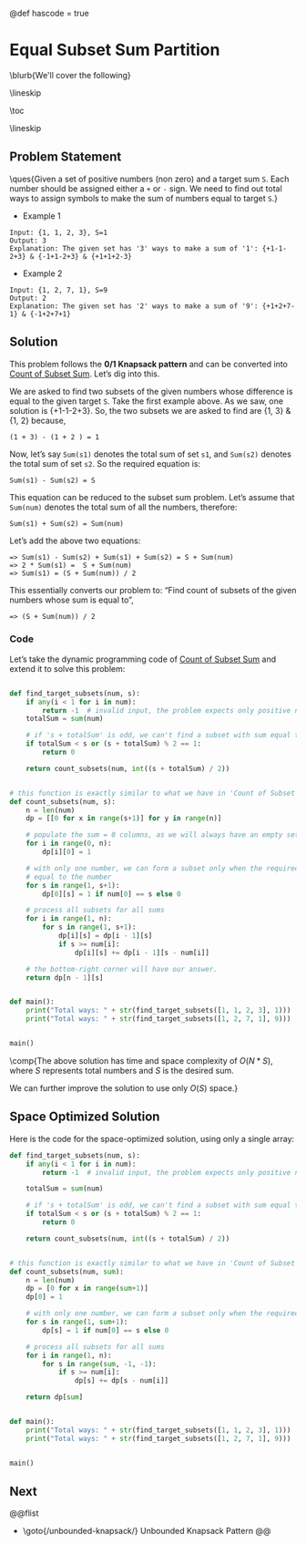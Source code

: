 @def hascode = true

# Equal Subset Sum Partition

\blurb{We'll cover the following}

\lineskip

\toc

\lineskip

## Problem Statement

\ques{Given a set of positive numbers (non zero) and a target sum `S`. Each number should be assigned either a `+` or `-` sign. We need to find out total ways to assign symbols to make the sum of numbers equal to target `S`.}

* Example 1

```Plaintext
Input: {1, 1, 2, 3}, S=1
Output: 3
Explanation: The given set has '3' ways to make a sum of '1': {+1-1-2+3} & {-1+1-2+3} & {+1+1+2-3}
```

* Example 2

```Plaintext
Input: {1, 2, 7, 1}, S=9
Output: 2
Explanation: The given set has '2' ways to make a sum of '9': {+1+2+7-1} & {-1+2+7+1}
```

## Solution

This problem follows the **0/1 Knapsack pattern** and can be converted into [Count of Subset Sum](/0-1-knapsack/count-of-subset-sum/). Let’s dig into this.

We are asked to find two subsets of the given numbers whose difference is equal to the given target `S`. Take the first example above. As we saw, one solution is {+1-1-2+3}. So, the two subsets we are asked to find are {1, 3} & {1, 2} because,

```Plaintext
(1 + 3) - (1 + 2 ) = 1
```

Now, let’s say `Sum(s1)` denotes the total sum of set `s1`, and `Sum(s2)` denotes the total sum of set `s2`. So the required equation is:

```Plaintext
Sum(s1) - Sum(s2) = S
```

This equation can be reduced to the subset sum problem. Let’s assume that `Sum(num)` denotes the total sum of all the numbers, therefore:

```Plaintext
Sum(s1) + Sum(s2) = Sum(num)
```

Let’s add the above two equations:
```Plaintext
=> Sum(s1) - Sum(s2) + Sum(s1) + Sum(s2) = S + Sum(num)
=> 2 * Sum(s1) =  S + Sum(num)
=> Sum(s1) = (S + Sum(num)) / 2
```

This essentially converts our problem to: “Find count of subsets of the given numbers whose sum is equal to”,

```Plaintext
=> (S + Sum(num)) / 2
```

### Code

Let’s take the dynamic programming code of [Count of Subset Sum](/0-1-knapsack/count-of-subset-sum/) and extend it to solve this problem:

```python

def find_target_subsets(num, s):
    if any(i < 1 for i in num):
        return -1  # invalid input, the problem expects only positive numbers
    totalSum = sum(num)

    # if 's + totalSum' is odd, we can't find a subset with sum equal to '(s + totalSum) / 2'
    if totalSum < s or (s + totalSum) % 2 == 1:
        return 0

    return count_subsets(num, int((s + totalSum) / 2))


# this function is exactly similar to what we have in 'Count of Subset Sum' problem.
def count_subsets(num, s):
    n = len(num)
    dp = [[0 for x in range(s+1)] for y in range(n)]

    # populate the sum = 0 columns, as we will always have an empty set for zero sum
    for i in range(0, n):
        dp[i][0] = 1

    # with only one number, we can form a subset only when the required sum is
    # equal to the number
    for s in range(1, s+1):
        dp[0][s] = 1 if num[0] == s else 0

    # process all subsets for all sums
    for i in range(1, n):
        for s in range(1, s+1):
            dp[i][s] = dp[i - 1][s]
            if s >= num[i]:
                dp[i][s] += dp[i - 1][s - num[i]]

    # the bottom-right corner will have our answer.
    return dp[n - 1][s]


def main():
    print("Total ways: " + str(find_target_subsets([1, 1, 2, 3], 1)))
    print("Total ways: " + str(find_target_subsets([1, 2, 7, 1], 9)))


main()
```

\comp{The above solution has time and space complexity of $O(N*S)$, where $S$ represents total numbers and $S$ is the desired sum.

We can further improve the solution to use only $O(S)$ space.}

## Space Optimized Solution

Here is the code for the space-optimized solution, using only a single array:

```python
def find_target_subsets(num, s):
    if any(i < 1 for i in num):
        return -1  # invalid input, the problem expects only positive numbers

    totalSum = sum(num)

    # if 's + totalSum' is odd, we can't find a subset with sum equal to '(s +totalSum) / 2'
    if totalSum < s or (s + totalSum) % 2 == 1:
        return 0

    return count_subsets(num, int((s + totalSum) / 2))


# this function is exactly similar to what we have in 'Count of Subset Sum' problem
def count_subsets(num, sum):
    n = len(num)
    dp = [0 for x in range(sum+1)]
    dp[0] = 1

    # with only one number, we can form a subset only when the required sum is equal to the number
    for s in range(1, sum+1):
        dp[s] = 1 if num[0] == s else 0

    # process all subsets for all sums
    for i in range(1, n):
        for s in range(sum, -1, -1):
            if s >= num[i]:
                dp[s] += dp[s - num[i]]

    return dp[sum]


def main():
    print("Total ways: " + str(find_target_subsets([1, 1, 2, 3], 1)))
    print("Total ways: " + str(find_target_subsets([1, 2, 7, 1], 9)))


main()
```

## Next
@@flist
* \goto{/unbounded-knapsack/} Unbounded Knapsack Pattern
@@